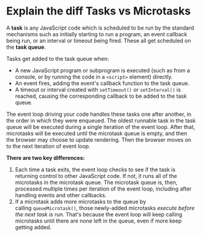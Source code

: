 # Explain the diff Tasks vs Microtasks

A **task** is any JavaScript code which is scheduled to be run by the standard mechanisms such as initially starting to run a program, an event callback being run, or an interval or timeout being fired. These all get scheduled on the **task queue**.

Tasks get added to the task queue when:

-   A new JavaScript program or subprogram is executed (such as from a console, or by running the code in a `<script>` element) directly.
-   An event fires, adding the event's callback function to the task queue.
-   A timeout or interval created with `setTimeout()` or `setInterval()` is reached, causing the corresponding callback to be added to the task queue.

The event loop driving your code handles these tasks one after another, in the order in which they were enqueued. The oldest runnable task in the task queue will be executed during a single iteration of the event loop. After that, microtasks will be executed until the microtask queue is empty, and then the browser may choose to update rendering. Then the browser moves on to the next iteration of event loop.

**There are two key differences:**

1. Each time a task exits, the event loop checks to see if the task is returning control to other JavaScript code. If not, it runs all of the microtasks in the microtask queue. The microtask queue is, then, processed multiple times per iteration of the event loop, including after handling events and other callbacks.
2. If a microtask adds more microtasks to the queue by calling `queueMicrotask()`, those newly-added microtasks *execute before the next task is run*. That's because the event loop will keep calling microtasks until there are none left in the queue, even if more keep getting added.